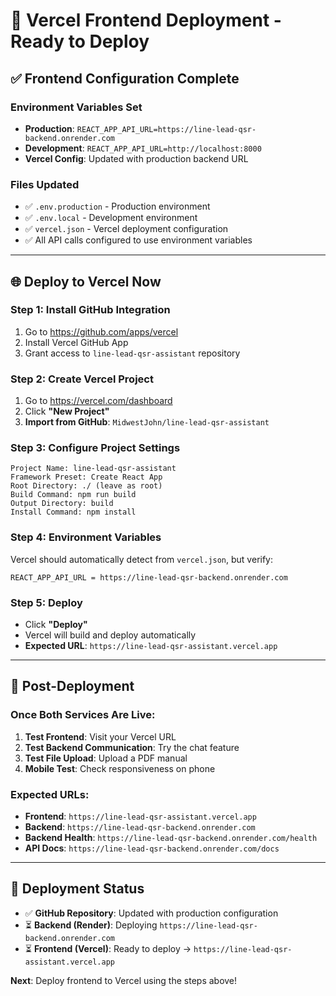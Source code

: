 # 🚀 Vercel Frontend Deployment - Ready to Deploy

## ✅ **Frontend Configuration Complete**

### **Environment Variables Set**
- **Production**: `REACT_APP_API_URL=https://line-lead-qsr-backend.onrender.com`
- **Development**: `REACT_APP_API_URL=http://localhost:8000`
- **Vercel Config**: Updated with production backend URL

### **Files Updated**
- ✅ `.env.production` - Production environment
- ✅ `.env.local` - Development environment  
- ✅ `vercel.json` - Vercel deployment configuration
- ✅ All API calls configured to use environment variables

---

## 🌐 **Deploy to Vercel Now**

### **Step 1: Install GitHub Integration** 
1. Go to https://github.com/apps/vercel
2. Install Vercel GitHub App
3. Grant access to `line-lead-qsr-assistant` repository

### **Step 2: Create Vercel Project**
1. Go to https://vercel.com/dashboard
2. Click **"New Project"**
3. **Import from GitHub**: `MidwestJohn/line-lead-qsr-assistant`

### **Step 3: Configure Project Settings**
```
Project Name: line-lead-qsr-assistant
Framework Preset: Create React App
Root Directory: ./ (leave as root)
Build Command: npm run build
Output Directory: build
Install Command: npm install
```

### **Step 4: Environment Variables** 
Vercel should automatically detect from `vercel.json`, but verify:
```
REACT_APP_API_URL = https://line-lead-qsr-backend.onrender.com
```

### **Step 5: Deploy**
- Click **"Deploy"** 
- Vercel will build and deploy automatically
- **Expected URL**: `https://line-lead-qsr-assistant.vercel.app`

---

## 🔧 **Post-Deployment**

### **Once Both Services Are Live:**
1. **Test Frontend**: Visit your Vercel URL
2. **Test Backend Communication**: Try the chat feature
3. **Test File Upload**: Upload a PDF manual
4. **Mobile Test**: Check responsiveness on phone

### **Expected URLs:**
- **Frontend**: `https://line-lead-qsr-assistant.vercel.app`
- **Backend**: `https://line-lead-qsr-backend.onrender.com`
- **Backend Health**: `https://line-lead-qsr-backend.onrender.com/health`
- **API Docs**: `https://line-lead-qsr-backend.onrender.com/docs`

---

## 🎯 **Deployment Status**

- ✅ **GitHub Repository**: Updated with production configuration
- ⏳ **Backend (Render)**: Deploying `https://line-lead-qsr-backend.onrender.com`
- ⏳ **Frontend (Vercel)**: Ready to deploy → `https://line-lead-qsr-assistant.vercel.app`

**Next**: Deploy frontend to Vercel using the steps above!